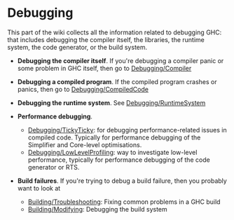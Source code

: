 # Debugging


This part of the wiki collects all the information related to debugging GHC: that includes debugging the compiler itself, the libraries, the runtime system, the code generator, or the build system.

- **Debugging the compiler itself**.  If you're debugging a compiler panic or some problem in GHC itself, then go to [Debugging/Compiler](debugging/compiler)

- **Debugging a compiled program**. If the compiled program crashes or panics, then go to [Debugging/CompiledCode](debugging/compiled-code)

- **Debugging the runtime system**.  See [Debugging/RuntimeSystem](debugging/runtime-system)

- **Performance debugging**. 

  - [Debugging/TickyTicky](debugging/ticky-ticky): for debugging performance-related issues in compiled code.  Typically for performance debugging of the Simplifier and Core-level optimisations.
  - [Debugging/LowLevelProfiling](debugging/low-level-profiling): way to investigate low-level performance, typically for performance debugging of the code generator or RTS.

- **Build failures**.  If you're trying to debug a build failure, then you probably want to look at

  - [Building/Troubleshooting](building/troubleshooting): Fixing common problems in a GHC build
  - [Building/Modifying](building/modifying#debugging): Debugging the build system
